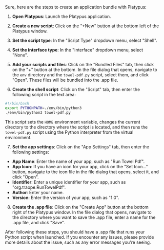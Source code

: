 Sure, here are the steps to create an application bundle with Platypus:

1. **Open Platypus**: Launch the Platypus application.

2. **Create a new script**: Click on the "+New" button at the bottom left of the Platypus window.

3. **Set the script type**: In the "Script Type" dropdown menu, select "Shell".

4. **Set the interface type**: In the "Interface" dropdown menu, select "None".

5. **Add your scripts and files**: Click on the "Bundled Files" tab, then click on the "+" button at the bottom. In the file dialog that opens, navigate to the `env` directory and the `towel-pdf.py` script, select them, and click "Open". These files will be bundled into the .app file.

6. **Create the shell script**: Click on the "Script" tab, then enter the following script in the text area:

```bash
#!/bin/bash
export PYTHONPATH=./env/bin/python3
./env/bin/python3 towel-pdf.py
```

This script sets the `HOME` environment variable, changes the current directory to the directory where the script is located, and then runs the `towel-pdf.py` script using the Python interpreter from the virtual environment.

7. **Set the app settings**: Click on the "App Settings" tab, then enter the following settings:

- **App Name**: Enter the name of your app, such as "Run Towel Pdf".
- **App Icon**: If you have an icon for your app, click on the "Set Icon..." button, navigate to the icon file in the file dialog that opens, select it, and click "Open".
- **Identifier**: Enter a unique identifier for your app, such as "org.traope.RunTowelPdf".
- **Author**: Enter your name.
- **Version**: Enter the version of your app, such as "1.0".

8. **Create the .app file**: Click on the "Create App" button at the bottom right of the Platypus window. In the file dialog that opens, navigate to the directory where you want to save the .app file, enter a name for the .app file, and click "Save".

After following these steps, you should have a .app file that runs your Python script when launched. If you encounter any issues, please provide more details about the issue, such as any error messages you're seeing.
